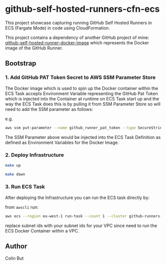 # github-self-hosted-runners-cfn-ecs

This project showcase capturing running GitHub Self Hosted Runners in ECS (Fargate Mode) in code using CloudFormation.

This project contains a dependency of another GitHub project of mine: [github-self-hosted-runner-docker-image](https://github.com/colinbut/github-self-hosted-runner-docker-image) which represents the Docker image of the GitHub Runner.

## Bootstrap

### 1. Add GitHub PAT Token Secret to AWS SSM Parameter Store

The Docker image which is used to spin up the Docker container within the ECS Task accepts Environment Variable representing the GitHub Pat Token which is injected into the Container at runtime on ECS Task start up and the way the ECS Task does this is by pulling it from SSM Parameter Store so will need to add the SSM parameter as follows:

e.g. 

```bash
aws ssm put-parameter --name github_runner_pat_token --type SecureString --value [Your GitHub Pat Token]
```

The SSM Parameter above would be injected into the ECS Task Definition as defined as Environment Variables for the Docker Image.

### 2. Deploy Infrastructure

```bash
make up
```

```bash
make down
```

### 3. Run ECS Task

After deploying the Infrastructure you can run the ECS task directly by:

from `awscli` run:

```bash
aws ecs --region eu-west-1 run-task --count 1 --cluster github-runners-cluster --task-definition github-runner-task:1 --network-configuration "awsvpcConfiguration={subnets=['subnet-85da92cd','subnet-2d255d4b','subnet-e14ef4bb'],securityGroups=['sg-2274d256'],assignPublicIp='ENABLED'}" --launch-type FARGATE
```

replace subnet ids with your subnet ids for your VPC since need to run the ECS Docker Container within a VPC.


## Author

Colin But
